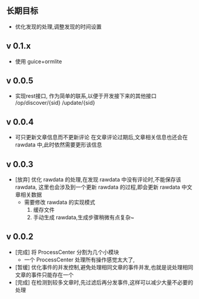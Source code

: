 
长期目标
-------
* 优化发现的处理,调整发现的时间设置

v 0.1.x
-------
* 使用 guice+ormlite

v 0.0.5
-------
* 实现rest接口, 作为简单的联系,以便于开发接下来的其他接口
	/op/discover/{sid}
	   /update/{sid}

v 0.0.4
---------
* 可只更新文章信息而不更新评论
	在文章评论过期后,文章相关信息也还会在 rawdata 中,此时依然需要更形该信息

v 0.0.3
-------
* [放弃] 优化 rawdata 的处理,在发现 rawdata 中没有评论时,不能保存该 rawdata,
	这里也会涉及到一个更新 rawdata 的过程,即会更新 rawdata 中文章相关数据
	* 需要修改 rawdata 的实现模式
		1. 缓存文件
		2. 手动生成 rawdata,生成步骤稍微有点复杂~

v 0.0.2
-------

* [完成] 将 ProcessCenter 分割为几个小模块
	* 一个 ProcessCenter 处理所有操作感觉太大了,
* [暂缓] 优化事件的并发控制,避免处理相同文章的事件并发,也就是说处理相同文章的事件只能存在一个
* [完成] 在检测到较多文章时,先过滤后再分发事件,这样可以减少大量不必要的处理